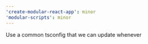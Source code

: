 ```yaml
---
'create-modular-react-app': minor
'modular-scripts': minor
---
```


Use a common tsconfig that we can update whenever

